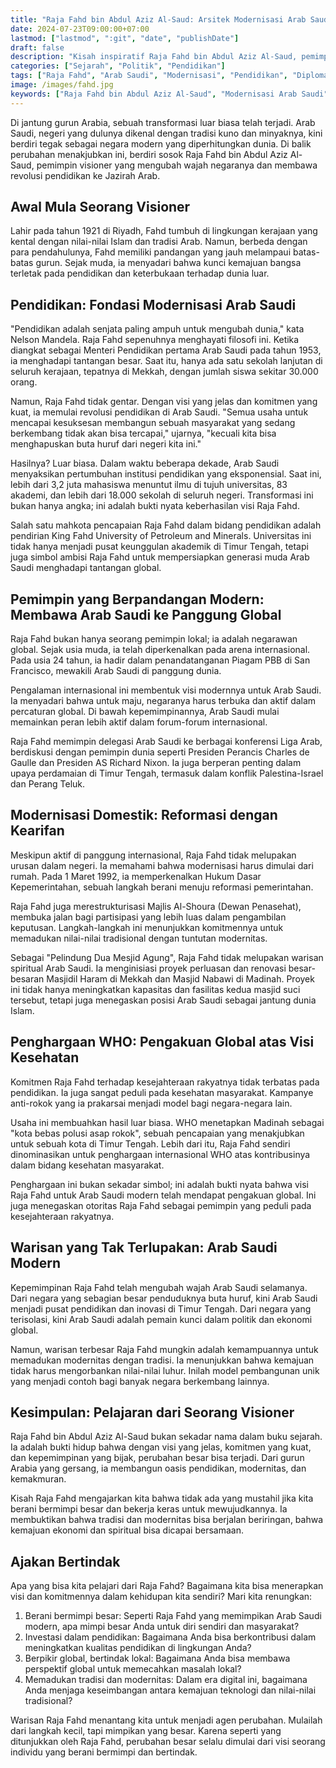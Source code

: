 ```yaml
---
title: "Raja Fahd bin Abdul Aziz Al-Saud: Arsitek Modernisasi Arab Saudi dan Visioner Pendidikan Global"
date: 2024-07-23T09:00:00+07:00
lastmod: ["lastmod", ":git", "date", "publishDate"]
draft: false
description: "Kisah inspiratif Raja Fahd bin Abdul Aziz Al-Saud, pemimpin visioner yang mentransformasi Arab Saudi menjadi negara modern melalui revolusi pendidikan dan diplomasi global."
categories: ["Sejarah", "Politik", "Pendidikan"]
tags: ["Raja Fahd", "Arab Saudi", "Modernisasi", "Pendidikan", "Diplomasi"]
image: /images/fahd.jpg
keywords: ["Raja Fahd bin Abdul Aziz Al-Saud", "Modernisasi Arab Saudi", "Pendidikan Arab Saudi", "Diplomasi Timur Tengah", "Reformasi Arab Saudi"]
---
```


Di jantung gurun Arabia, sebuah transformasi luar biasa telah terjadi. Arab Saudi, negeri yang dulunya dikenal dengan tradisi kuno dan minyaknya, kini berdiri tegak sebagai negara modern yang diperhitungkan dunia. Di balik perubahan menakjubkan ini, berdiri sosok Raja Fahd bin Abdul Aziz Al-Saud, pemimpin visioner yang mengubah wajah negaranya dan membawa revolusi pendidikan ke Jazirah Arab.

## Awal Mula Seorang Visioner

Lahir pada tahun 1921 di Riyadh, Fahd tumbuh di lingkungan kerajaan yang kental dengan nilai-nilai Islam dan tradisi Arab. Namun, berbeda dengan para pendahulunya, Fahd memiliki pandangan yang jauh melampaui batas-batas gurun. Sejak muda, ia menyadari bahwa kunci kemajuan bangsa terletak pada pendidikan dan keterbukaan terhadap dunia luar.

## Pendidikan: Fondasi Modernisasi Arab Saudi

"Pendidikan adalah senjata paling ampuh untuk mengubah dunia," kata Nelson Mandela. Raja Fahd sepenuhnya menghayati filosofi ini. Ketika diangkat sebagai Menteri Pendidikan pertama Arab Saudi pada tahun 1953, ia menghadapi tantangan besar. Saat itu, hanya ada satu sekolah lanjutan di seluruh kerajaan, tepatnya di Mekkah, dengan jumlah siswa sekitar 30.000 orang.

Namun, Raja Fahd tidak gentar. Dengan visi yang jelas dan komitmen yang kuat, ia memulai revolusi pendidikan di Arab Saudi. "Semua usaha untuk mencapai kesuksesan membangun sebuah masyarakat yang sedang berkembang tidak akan bisa tercapai," ujarnya, "kecuali kita bisa menghapuskan buta huruf dari negeri kita ini."

Hasilnya? Luar biasa. Dalam waktu beberapa dekade, Arab Saudi menyaksikan pertumbuhan institusi pendidikan yang eksponensial. Saat ini, lebih dari 3,2 juta mahasiswa menuntut ilmu di tujuh universitas, 83 akademi, dan lebih dari 18.000 sekolah di seluruh negeri. Transformasi ini bukan hanya angka; ini adalah bukti nyata keberhasilan visi Raja Fahd.

Salah satu mahkota pencapaian Raja Fahd dalam bidang pendidikan adalah pendirian King Fahd University of Petroleum and Minerals. Universitas ini tidak hanya menjadi pusat keunggulan akademik di Timur Tengah, tetapi juga simbol ambisi Raja Fahd untuk mempersiapkan generasi muda Arab Saudi menghadapi tantangan global.

## Pemimpin yang Berpandangan Modern: Membawa Arab Saudi ke Panggung Global

Raja Fahd bukan hanya seorang pemimpin lokal; ia adalah negarawan global. Sejak usia muda, ia telah diperkenalkan pada arena internasional. Pada usia 24 tahun, ia hadir dalam penandatanganan Piagam PBB di San Francisco, mewakili Arab Saudi di panggung dunia.

Pengalaman internasional ini membentuk visi modernnya untuk Arab Saudi. Ia menyadari bahwa untuk maju, negaranya harus terbuka dan aktif dalam percaturan global. Di bawah kepemimpinannya, Arab Saudi mulai memainkan peran lebih aktif dalam forum-forum internasional.

Raja Fahd memimpin delegasi Arab Saudi ke berbagai konferensi Liga Arab, berdiskusi dengan pemimpin dunia seperti Presiden Perancis Charles de Gaulle dan Presiden AS Richard Nixon. Ia juga berperan penting dalam upaya perdamaian di Timur Tengah, termasuk dalam konflik Palestina-Israel dan Perang Teluk.

## Modernisasi Domestik: Reformasi dengan Kearifan

Meskipun aktif di panggung internasional, Raja Fahd tidak melupakan urusan dalam negeri. Ia memahami bahwa modernisasi harus dimulai dari rumah. Pada 1 Maret 1992, ia memperkenalkan Hukum Dasar Kepemerintahan, sebuah langkah berani menuju reformasi pemerintahan.

Raja Fahd juga merestrukturisasi Majlis Al-Shoura (Dewan Penasehat), membuka jalan bagi partisipasi yang lebih luas dalam pengambilan keputusan. Langkah-langkah ini menunjukkan komitmennya untuk memadukan nilai-nilai tradisional dengan tuntutan modernitas.

Sebagai "Pelindung Dua Mesjid Agung", Raja Fahd tidak melupakan warisan spiritual Arab Saudi. Ia menginisiasi proyek perluasan dan renovasi besar-besaran Masjidil Haram di Mekkah dan Masjid Nabawi di Madinah. Proyek ini tidak hanya meningkatkan kapasitas dan fasilitas kedua masjid suci tersebut, tetapi juga menegaskan posisi Arab Saudi sebagai jantung dunia Islam.

## Penghargaan WHO: Pengakuan Global atas Visi Kesehatan

Komitmen Raja Fahd terhadap kesejahteraan rakyatnya tidak terbatas pada pendidikan. Ia juga sangat peduli pada kesehatan masyarakat. Kampanye anti-rokok yang ia prakarsai menjadi model bagi negara-negara lain.

Usaha ini membuahkan hasil luar biasa. WHO menetapkan Madinah sebagai "kota bebas polusi asap rokok", sebuah pencapaian yang menakjubkan untuk sebuah kota di Timur Tengah. Lebih dari itu, Raja Fahd sendiri dinominasikan untuk penghargaan internasional WHO atas kontribusinya dalam bidang kesehatan masyarakat.

Penghargaan ini bukan sekadar simbol; ini adalah bukti nyata bahwa visi Raja Fahd untuk Arab Saudi modern telah mendapat pengakuan global. Ini juga menegaskan otoritas Raja Fahd sebagai pemimpin yang peduli pada kesejahteraan rakyatnya.

## Warisan yang Tak Terlupakan: Arab Saudi Modern

Kepemimpinan Raja Fahd telah mengubah wajah Arab Saudi selamanya. Dari negara yang sebagian besar penduduknya buta huruf, kini Arab Saudi menjadi pusat pendidikan dan inovasi di Timur Tengah. Dari negara yang terisolasi, kini Arab Saudi adalah pemain kunci dalam politik dan ekonomi global.

Namun, warisan terbesar Raja Fahd mungkin adalah kemampuannya untuk memadukan modernitas dengan tradisi. Ia menunjukkan bahwa kemajuan tidak harus mengorbankan nilai-nilai luhur. Inilah model pembangunan unik yang menjadi contoh bagi banyak negara berkembang lainnya.

## Kesimpulan: Pelajaran dari Seorang Visioner

Raja Fahd bin Abdul Aziz Al-Saud bukan sekadar nama dalam buku sejarah. Ia adalah bukti hidup bahwa dengan visi yang jelas, komitmen yang kuat, dan kepemimpinan yang bijak, perubahan besar bisa terjadi. Dari gurun Arabia yang gersang, ia membangun oasis pendidikan, modernitas, dan kemakmuran.

Kisah Raja Fahd mengajarkan kita bahwa tidak ada yang mustahil jika kita berani bermimpi besar dan bekerja keras untuk mewujudkannya. Ia membuktikan bahwa tradisi dan modernitas bisa berjalan beriringan, bahwa kemajuan ekonomi dan spiritual bisa dicapai bersamaan.

## Ajakan Bertindak

Apa yang bisa kita pelajari dari Raja Fahd? Bagaimana kita bisa menerapkan visi dan komitmennya dalam kehidupan kita sendiri? Mari kita renungkan:

1. Berani bermimpi besar: Seperti Raja Fahd yang memimpikan Arab Saudi modern, apa mimpi besar Anda untuk diri sendiri dan masyarakat?
2. Investasi dalam pendidikan: Bagaimana Anda bisa berkontribusi dalam meningkatkan kualitas pendidikan di lingkungan Anda?
3. Berpikir global, bertindak lokal: Bagaimana Anda bisa membawa perspektif global untuk memecahkan masalah lokal?
4. Memadukan tradisi dan modernitas: Dalam era digital ini, bagaimana Anda menjaga keseimbangan antara kemajuan teknologi dan nilai-nilai tradisional?

Warisan Raja Fahd menantang kita untuk menjadi agen perubahan. Mulailah dari langkah kecil, tapi mimpikan yang besar. Karena seperti yang ditunjukkan oleh Raja Fahd, perubahan besar selalu dimulai dari visi seorang individu yang berani bermimpi dan bertindak.